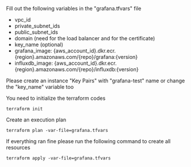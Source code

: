 

Fill out the following variables in the "grafana.tfvars" file

-  vpc_id
-  private_subnet_ids
-  public_subnet_ids
-  domain (need for the load balancer and for the certificate)
-  key_name (optional)
-  grafana_image: {aws_account_id}.dkr.ecr.{region}.amazonaws.com/{repo}/grafana:{version}
-  influxdb_image: {aws_account_id}.dkr.ecr.{region}.amazonaws.com/{repo}/influxdb:{version}

Please create an instance "Key Pairs" with "grafana-test" name or change the "key_name" variable too

You need to initialize the terraform codes

```terraform init```

Create an execution plan

```terraform plan -var-file=grafana.tfvars```

If everything ran fine please run the following command to create all resources

```terraform apply -var-file=grafana.tfvars```


